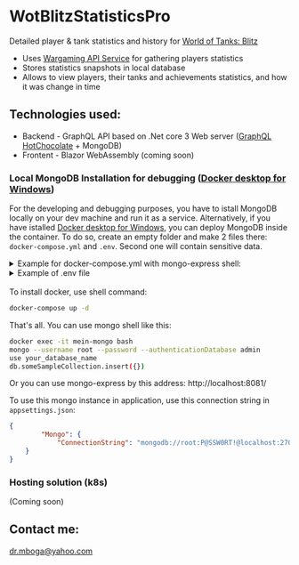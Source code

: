 # WotBlitzStatisticsPro
Detailed player &amp; tank statistics and history for [World of Tanks: Blitz](https://wotblitz.com/)

- Uses [Wargaming API Service](https://developers.wargaming.net/documentation/guide/getting-started/) for gathering players statistics
- Stores statistics snapshots in local database
- Allows to view players, their tanks and achievements statistics, and how it was change in time

## Technologies used:

- Backend - GraphQL API based on .Net core 3 Web server ([GraphQL HotChocolate](https://hotchocolate.io/) + MongoDB)
- Frontent - Blazor WebAssembly (coming soon)

### Local MongoDB Installation for debugging ([Docker desktop for Windows](https://www.docker.com/products/docker-desktop))
For the developing and debugging purposes, you have to istall MongoDB locally on your dev machine and run it as a service. Alternatively, if you have istalled [Docker desktop for Windows](https://www.docker.com/products/docker-desktop), you can deploy MongoDB inside the container. To do so, create an empty folder and make 2 files there: ```docker-compose.yml``` and ```.env```. Second one will contain sensitive data. 

<details>
  <summary>Example for docker-compose.yml with mongo-express shell:</summary>

```yml
version: "3"
services:
    mongo:
        image: mongo
        restart: always
        container_name: "mein-mongo"
        ports:
            - "27017:27017"
        environment:
            MONGO_INITDB_ROOT_USERNAME: "${DB_USERNAME}"
            MONGO_INITDB_ROOT_PASSWORD: "${DB_PASSWORD}"
        volumes:
            - "mongodblvolume:/data/db"
    mongo-express:
        image: mongo-express
        container_name: "mein-mongo-express"
        restart: always
        ports:
            - 8081:8081
        environment:
            ME_CONFIG_MONGODB_ADMINUSERNAME: "${DB_USERNAME}"
            ME_CONFIG_MONGODB_ADMINPASSWORD: "${DB_PASSWORD}"
volumes:
  mongodblvolume:
```
</details>

<details>
<summary>Example of .env file</summary>

```
DB_USERNAME=root
DB_PASSWORD=P@SSW0RT!
```
</details>
<br>
To install docker, use shell command:

```bash
docker-compose up -d
```

That's all. You can use mongo shell like this:

```bash
docker exec -it mein-mongo bash
mongo --username root --password --authenticationDatabase admin
use your_database_name
db.someSampleCollection.insert({})
```

Or you can use mongo-express by this address: http://localhost:8081/

To use this mongo instance in application, use this connection string in ```appsettings.json```:

```json
{
        "Mongo": {
            "ConnectionString": "mongodb://root:P@SSW0RT!@localhost:27017/?authSource=admin"
    } 
}
```

### Hosting solution (k8s)
(Coming soon)

## Contact me:
[dr.mboga@yahoo.com](mailto:dr.mboga@yahoo.com)
